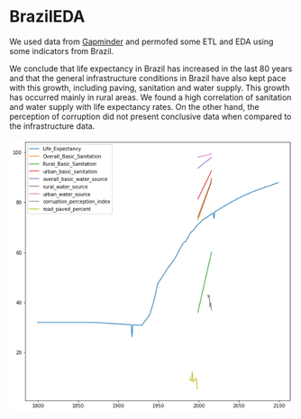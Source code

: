 # BrazilEDA

We used data from [Gapminder](https://www.gapminder.org/data/) and permofed some ETL and EDA using some indicators from Brazil.

We conclude that life expectancy in Brazil has increased in the last 80 years and that the general infrastructure conditions in Brazil have also kept pace with this growth, including paving, sanitation and water supply. This growth has occurred mainly in rural areas. We found a high correlation of sanitation and water supply with life expectancy rates. On the other hand, the perception of corruption did not present conclusive data when compared to the infrastructure data.


![Result](https://raw.githubusercontent.com/hojentropia/BrazilEDA/main/output.png)
